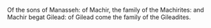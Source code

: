 Of the sons of Manasseh: of Machir, the family of the Machirites: and Machir begat Gilead: of Gilead come the family of the Gileadites.

